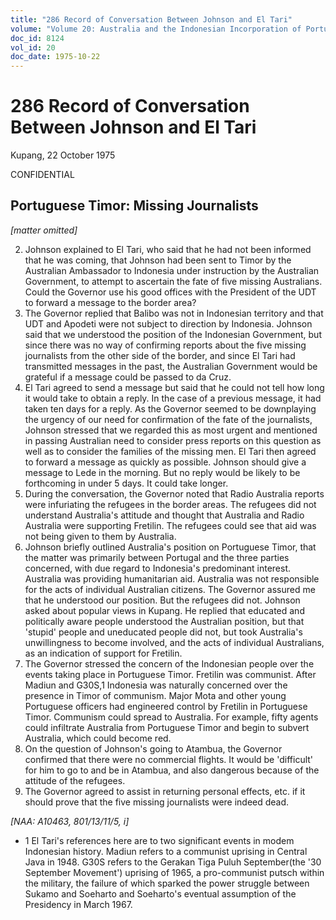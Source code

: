 ```yaml
---
title: "286 Record of Conversation Between Johnson and El Tari"
volume: "Volume 20: Australia and the Indonesian Incorporation of Portuguese Timor, 1974-1976"
doc_id: 8124
vol_id: 20
doc_date: 1975-10-22
---
```


# 286 Record of Conversation Between Johnson and El Tari

Kupang, 22 October 1975

CONFIDENTIAL

## Portuguese Timor: Missing Journalists

_[matter omitted]_

  2. Johnson explained to El Tari, who said that he had not been informed that he was coming, that Johnson had been sent to Timor by the Australian Ambassador to Indonesia under instruction by the Australian Government, to attempt to ascertain the fate of five missing Australians. Could the Governor use his good offices with the President of the UDT to forward a message to the border area?
  3. The Governor replied that Balibo was not in Indonesian territory and that UDT and Apodeti were not subject to direction by Indonesia. Johnson said that we understood the position of the Indonesian Government, but since there was no way of confirming reports about the five missing journalists from the other side of the border, and since El Tari had transmitted messages in the past, the Australian Government would be grateful if a message could be passed to da Cruz.
  4. El Tari agreed to send a message but said that he could not tell how long it would take to obtain a reply. In the case of a previous message, it had taken ten days for a reply. As the Governor seemed to be downplaying the urgency of our need for confirmation of the fate of the journalists, Johnson stressed that we regarded this as most urgent and mentioned in passing Australian need to consider press reports on this question as well as to consider the families of the missing men. El Tari then agreed to forward a message as quickly as possible. Johnson should give a message to Lede in the morning. But no reply would be likely to be forthcoming in under 5 days. It could take longer.
  5. During the conversation, the Governor noted that Radio Australia reports were infuriating the refugees in the border areas. The refugees did not understand Australia's attitude and thought that Australia and Radio Australia were supporting Fretilin. The refugees could see that aid was not being given to them by Australia.
  6. Johnson briefly outlined Australia's position on Portuguese Timor, that the matter was primarily between Portugal and the three parties concerned, with due regard to Indonesia's predominant interest. Australia was providing humanitarian aid. Australia was not responsible for the acts of individual Australian citizens. The Governor assured me that he understood our position. But the refugees did not. Johnson asked about popular views in Kupang. He replied that educated and politically aware people understood the Australian position, but that 'stupid' people and uneducated people did not, but took Australia's unwillingness to become involved, and the acts of individual Australians, as an indication of support for Fretilin.
  7. The Governor stressed the concern of the Indonesian people over the events taking place in Portuguese Timor. Fretilin was communist. After Madiun and G30S,1 Indonesia was naturally concerned over the presence in Timor of communism. Major Mota and other young Portuguese officers had engineered control by Fretilin in Portuguese Timor. Communism could spread to Australia. For example, fifty agents could infiltrate Australia from Portuguese Timor and begin to subvert Australia, which could become red.
  8. On the question of Johnson's going to Atambua, the Governor confirmed that there were no commercial flights. It would be 'difficult' for him to go to and be in Atambua, and also dangerous because of the attitude of the refugees.
  9. The Governor agreed to assist in returning personal effects, etc. if it should prove that the five missing journalists were indeed dead.



_[NAA: A10463, 801/13/11/5, i]_

  * 1 El Tari's references here are to two significant events in modem Indonesian history. Madiun refers to a communist uprising in Central Java in 1948. G30S refers to the Gerakan Tiga Puluh September(the '30 September Movement') uprising of 1965, a pro-communist putsch within the military, the failure of which sparked the power struggle between Sukamo and Soeharto and Soeharto's eventual assumption of the Presidency in March 1967.


